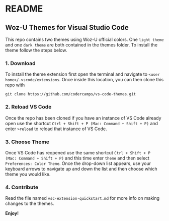 # README

## Woz-U Themes for Visual Studio Code

This repo contains two themes using Woz-U official colors. One `light theme` and one `dark theme` are both contained in the themes folder. To install the theme follow the steps below.

### 1. Download

To install the theme extension first open the terminal and navigate to `<user home>/.vscode/extensions`. Once inside this location, you can then clone this repo with

```text
git clone https://github.com/codercamps/vs-code-themes.git
```

### 2. Reload VS Code

Once the repo has been cloned if you have an instance of VS Code already open use the shortcut `Ctrl + Shift + P (Mac: Command + Shift + P)` and enter `>reload` to reload that instance of VS Code.

### 3. Choose Theme

Once VS Code has reopened use the same shortcut `Ctrl + Shift + P (Mac: Command + Shift + P)` and this time enter `theme` and then select `Preferences: Color Theme`. Once the drop-down list appears, use your keyboard arrows to navigate up and down the list and then choose which theme you would like.

### 4. Contribute

Read the file named `vsc-extension-quickstart.md` for more info on making changes to the themes.

**Enjoy!**
